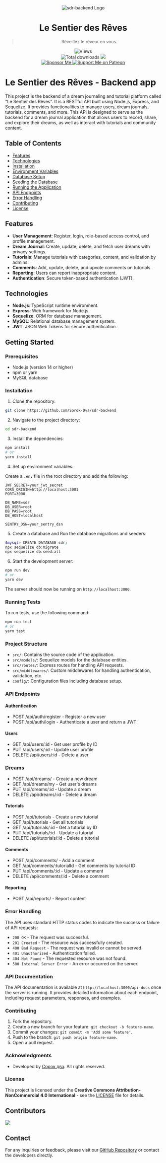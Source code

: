<div align="center">
    <img src="https://raw.githubusercontent.com/Sorok-Dva/sdr-frontend/main/public/img/logo.png" alt="sdr-backend Logo">
  <h1>Le Sentier des Rêves</h1>
  <blockquote>Réveillez le rêveur en vous.</blockquote>
  <img src="https://hits.dwyl.com/Sorok-Dva/sdr-backend.svg?style=flat-square" alt="Views"><br />
  <img src="https://img.shields.io/github/downloads/Sorok-Dva/sdr-backend/total.svg?style=for-the-badge" alt="Total downloads">
  <!--<a href="https://shields.io/community#sponsors" alt="Sponsors">
    <img src="https://img.shields.io/opencollective/sponsors/Sorok-Dva.svg?style=for-the-badge" />
  </a>-->
  <a href="https://github.com/Sorok-Dva/sdr-backend/pulse" alt="Activity">
    <img src="https://img.shields.io/github/commit-activity/m/Sorok-Dva/sdr-backend.svg?style=for-the-badge" />
  </a>
  <br />
  <a href="https://github.com/sponsors/Sorok-Dva">
    <img src="https://img.shields.io/badge/sponsor-30363D?style=for-the-badge&logo=GitHub-Sponsors&logoColor=#EA4AAA" alt="Sponsor Me">
  </a>
  <a href="https://patreon.com/sorokdva">
    <img src="https://img.shields.io/badge/Patreon-F96854?style=for-the-badge&logo=patreon&logoColor=white" alt="Support Me on Patreon">
  </a>
</div>

# Le Sentier des Rêves - Backend app

This project is the backend of a dream journaling and tutorial platform called "Le Sentier des Rêves".
It is a RESTful API built using Node.js, Express, and Sequelize. 
It provides functionalities to manage users, dream journals, tutorials, comments, and more. 
This API is designed to serve as the backend for a dream journal application that allows users to record, share, and explore their dreams, 
as well as interact with tutorials and community content.

## Table of Contents

- [Features](#features)
- [Technologies](#technologies)
- [Installation](#installation)
- [Environment Variables](#environment-variables)
- [Database Setup](#database-setup)
- [Seeding the Database](#seeding-the-database)
- [Running the Application](#running-the-application)
- [API Endpoints](#api-endpoints)
- [Error Handling](#error-handling)
- [Contributing](#contributing)
- [License](#license)

## Features

- **User Management**: Register, login, role-based access control, and profile management.
- **Dream Journal**: Create, update, delete, and fetch user dreams with privacy settings.
- **Tutorials**: Manage tutorials with categories, content, and validation by admins.
- **Comments**: Add, update, delete, and upvote comments on tutorials.
- **Reporting**: Users can report inappropriate content.
- **Authentication**: Secure token-based authentication (JWT).

## Technologies

- **Node.js**: TypeScript runtime environment.
- **Express**: Web framework for Node.js.
- **Sequelize**: ORM for database management.
- **MySQL**: Relational database management system.
- **JWT**: JSON Web Tokens for secure authentication.

## Getting Started

### Prerequisites

- Node.js (version 14 or higher)
- npm or yarn
- MySQL database

### Installation

1. Clone the repository:

```bash
git clone https://github.com/Sorok-Dva/sdr-backend
```

2. Navigate to the project directory:

```bash
cd sdr-backend
```

3. Install the dependencies:

```bash
npm install
# or
yarn install
```

4. Set up environment variables:

Create a `.env` file in the root directory and add the following:

```env
JWT_SECRET=your_jwt_secret
CORS_ORIGIN=http://localhost:3001
PORT=3000

DB_NAME=sdr
DB_USER=root
DB_PASS=root
DB_HOST=localhost

SENTRY_DSN=your_sentry_dsn
```

5. Create a database and Run the database migrations and seeders:

```bash
$mysql> CREATE DATABASE sdr;
npx sequelize db:migrate
npx sequelize db:seed:all
```

6. Start the development server:

```bash
npm run dev
# or
yarn dev
```

The server should now be running on `http://localhost:3000`.

### Running Tests

To run tests, use the following command:

```bash
npm run test
# or
yarn test
```

### Project Structure

- `src/`: Contains the source code of the application.
- `src/models/`: Sequelize models for the database entities.
- `src/routes/`: Express routes for handling API requests.
- `src/middlewares/`: Custom middlewares for handling authentication, validation, etc.
- `config/`: Configuration files including database setup.

### API Endpoints

#### Authentication
- POST /api/auth/register - Register a new user
- POST /api/auth/login - Authenticate a user and return a JWT

#### Users
- GET /api/users/:id - Get user profile by ID
- PUT /api/users/:id - Update user profile
- DELETE /api/users/:id - Delete a user

### Dreams
- POST /api/dreams/ - Create a new dream
- GET /api/dreams/my - Get user's dreams
- PUT /api/dreams/:id - Update a dream
- DELETE /api/dreams/:id - Delete a dream

#### Tutorials
- POST /api/tutorials - Create a new tutorial
- GET /api/tutorials - Get all tutorials
- GET /api/tutorials/:id - Get a tutorial by ID
- PUT /api/tutorials/:id - Update a tutorial
- DELETE /api/tutorials/:id - Delete a tutorial

#### Comments
- POST /api/comments/ - Add a comment
- GET /api/comments/:tutorialId - Get comments by tutorial ID
- PUT /api/comments/:id - Update a comment
- DELETE /api/comments/:id - Delete a comment

#### Reporting
- POST /api/reports/ - Report content

### Error Handling

The API uses standard HTTP status codes to indicate the success or failure of API requests:

- `200 OK` - The request was successful.
- `201 Created` - The resource was successfully created.
- `400 Bad Request` - The request was invalid or cannot be served.
- `401 Unauthorized` - Authentication failed.
- `404 Not Found` - The requested resource was not found.
- `500 Internal Server Error` - An error occurred on the server.

### API Documentation

The API documentation is available at `http://localhost:3000/api-docs` once the server is running. It provides detailed information about each endpoint, including request parameters, responses, and examples.

### Contributing

1. Fork the repository.
2. Create a new branch for your feature: `git checkout -b feature-name`.
3. Commit your changes: `git commit -m 'Add some feature'`.
4. Push to the branch: `git push origin feature-name`.
5. Open a pull request.

### Acknowledgments

- Developed by [Сорок два](https://github.com/Sorok-Dva). All rights reserved.

### License

This project is licensed under the **Creative Commons Attribution-NonCommercial 4.0 International** - see the [LICENSE](LICENSE) file for details.

## Contributors

<a href="https://github.com/sorok-dva/sdr-backend/graphs/contributors">
  <img src="https://contrib.rocks/image?repo=sorok-dva/sdr-backend" />
</a>

## Contact

For any inquiries or feedback, please visit our [GitHub Repository](https://github.com/Sorok-Dva/sdr-backend) or contact the developers directly.
